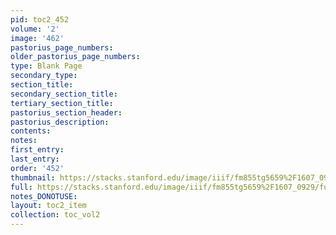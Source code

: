 ```yaml
---
pid: toc2_452
volume: '2'
image: '462'
pastorius_page_numbers: 
older_pastorius_page_numbers: 
type: Blank Page
secondary_type: 
section_title: 
secondary_section_title: 
tertiary_section_title: 
pastorius_section_header: 
pastorius_description: 
contents: 
notes: 
first_entry: 
last_entry: 
order: '452'
thumbnail: https://stacks.stanford.edu/image/iiif/fm855tg5659%2F1607_0929/full/100,/0/default.jpg
full: https://stacks.stanford.edu/image/iiif/fm855tg5659%2F1607_0929/full/full/0/default.jpg
notes_DONOTUSE: 
layout: toc2_item
collection: toc_vol2
---
```

